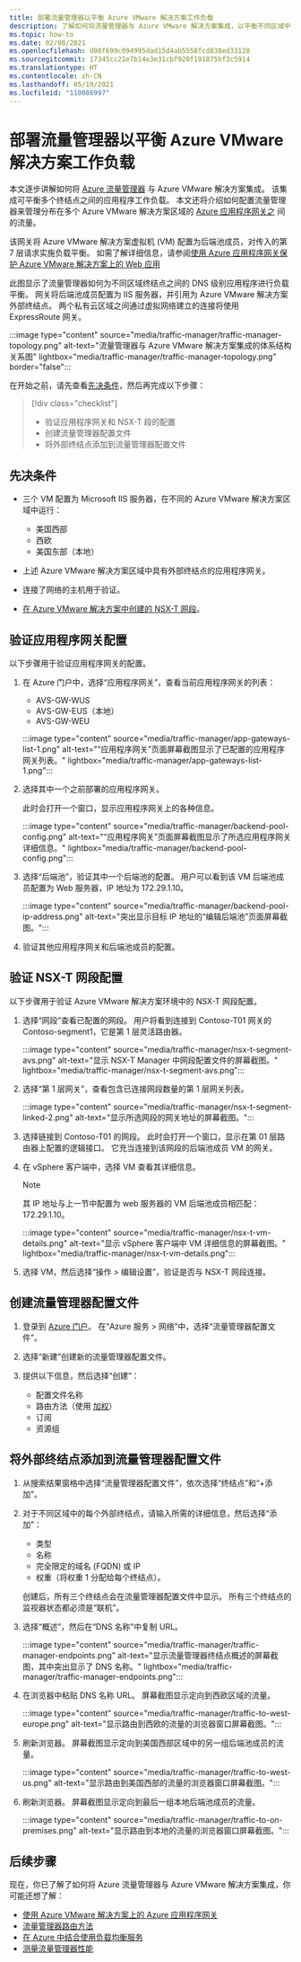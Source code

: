 ```yaml
---
title: 部署流量管理器以平衡 Azure VMware 解决方案工作负载
description: 了解如何将流量管理器与 Azure VMware 解决方案集成，以平衡不同区域中多个终结点之间的应用程序工作负载。
ms.topic: how-to
ms.date: 02/08/2021
ms.openlocfilehash: d00f699c094995dad15d4ab5558fcd838ed33128
ms.sourcegitcommit: 17345cc21e7b14e3e31cbf920f191875bf3c5914
ms.translationtype: HT
ms.contentlocale: zh-CN
ms.lasthandoff: 05/19/2021
ms.locfileid: "110086997"
---
```

# <a name="deploy-traffic-manager-to-balance-azure-vmware-solution-workloads"></a>部署流量管理器以平衡 Azure VMware 解决方案工作负载

本文逐步讲解如何将 [Azure 流量管理器](../traffic-manager/traffic-manager-overview.md) 与 Azure VMware 解决方案集成。 该集成可平衡多个终结点之间的应用程序工作负载。 本文还将介绍如何配置流量管理器来管理分布在多个 Azure VMware 解决方案区域的 [Azure 应用程序网关之](../application-gateway/overview.md) 间的流量。 

该网关将 Azure VMware 解决方案虚拟机 (VM) 配置为后端池成员，对传入的第 7 层请求实施负载平衡。 如需了解详细信息，请参阅[使用 Azure 应用程序网关保护 Azure VMware 解决方案上的 Web 应用](protect-azure-vmware-solution-with-application-gateway.md)

此图显示了流量管理器如何为不同区域终结点之间的 DNS 级别应用程序进行负载平衡。 网关将后端池成员配置为 IIS 服务器，并引用为 Azure VMware 解决方案外部终结点。 两个私有云区域之间通过虚拟网络建立的连接将使用 ExpressRoute 网关。   

:::image type="content" source="media/traffic-manager/traffic-manager-topology.png" alt-text="流量管理器与 Azure VMware 解决方案集成的体系结构关系图" lightbox="media/traffic-manager/traffic-manager-topology.png" border="false":::

在开始之前，请先查看[先决条件](#prerequisites)，然后再完成以下步骤：

> [!div class="checklist"]
> * 验证应用程序网关和 NSX-T 段的配置
> * 创建流量管理器配置文件
> * 将外部终结点添加到流量管理器配置文件

## <a name="prerequisites"></a>先决条件

- 三个 VM 配置为 Microsoft IIS 服务器，在不同的 Azure VMware 解决方案区域中运行： 
   - 美国西部
   - 西欧
   - 美国东部（本地） 

- 上述 Azure VMware 解决方案区域中具有外部终结点的应用程序网关。

- 连接了网络的主机用于验证。 

- [在 Azure VMware 解决方案中创建的 NSX-T 网段](tutorial-nsx-t-network-segment.md)。

## <a name="verify-your-application-gateways-configuration"></a>验证应用程序网关配置

以下步骤用于验证应用程序网关的配置。

1. 在 Azure 门户中，选择“应用程序网关”，查看当前应用程序网关的列表：

   - AVS-GW-WUS
   - AVS-GW-EUS（本地）
   - AVS-GW-WEU

   :::image type="content" source="media/traffic-manager/app-gateways-list-1.png" alt-text="“应用程序网关”页面屏幕截图显示了已配置的应用程序网关列表。" lightbox="media/traffic-manager/app-gateways-list-1.png":::

1. 选择其中一个之前部署的应用程序网关。 

   此时会打开一个窗口，显示应用程序网关上的各种信息。 

   :::image type="content" source="media/traffic-manager/backend-pool-config.png" alt-text="“应用程序网关”页面屏幕截图显示了所选应用程序网关详细信息。" lightbox="media/traffic-manager/backend-pool-config.png":::

1. 选择“后端池”，验证其中一个后端池的配置。 用户可以看到该 VM 后端池成员配置为 Web 服务器，IP 地址为 172.29.1.10。
 
   :::image type="content" source="media/traffic-manager/backend-pool-ip-address.png" alt-text="突出显示目标 IP 地址的“编辑后端池”页面屏幕截图。":::

1. 验证其他应用程序网关和后端池成员的配置。 

## <a name="verify-the-nsx-t-segment-configuration"></a>验证 NSX-T 网段配置

以下步骤用于验证 Azure VMware 解决方案环境中的 NSX-T 网段配置。

1. 选择“网段”查看已配置的网段。  用户将看到连接到 Contoso-T01 网关的 Contoso-segment1，它是第 1 层灵活路由器。

   :::image type="content" source="media/traffic-manager/nsx-t-segment-avs.png" alt-text="显示 NSX-T Manager 中网段配置文件的屏幕截图。" lightbox="media/traffic-manager/nsx-t-segment-avs.png":::    

1. 选择“第 1 层网关”，查看包含已连接网段数量的第 1 层网关列表。 

   :::image type="content" source="media/traffic-manager/nsx-t-segment-linked-2.png" alt-text="显示所选网段的网关地址的屏幕截图。":::    

1. 选择链接到 Contoso-T01 的网段。 此时会打开一个窗口，显示在第 01 层路由器上配置的逻辑接口。 它充当连接到该网段的后端池成员 VM 的网关。

1. 在 vSphere 客户端中，选择 VM 查看其详细信息。 

   >[!NOTE]
   >其 IP 地址与上一节中配置为 web 服务器的 VM 后端池成员相匹配：172.29.1.10。

   :::image type="content" source="media/traffic-manager/nsx-t-vm-details.png" alt-text="显示 vSphere 客户端中 VM 详细信息的屏幕截图。" lightbox="media/traffic-manager/nsx-t-vm-details.png":::    

4. 选择 VM，然后选择“操作 > 编辑设置”，验证是否与 NSX-T 网段连接。

## <a name="create-your-traffic-manager-profile"></a>创建流量管理器配置文件

1. 登录到 [Azure 门户](https://rc.portal.azure.com/#home)。 在“Azure 服务 > 网络”中，选择“流量管理器配置文件”。

2. 选择“新建”创建新的流量管理器配置文件。
 
3. 提供以下信息，然后选择“创建”：

   - 配置文件名称
   - 路由方法（使用 [加权](../traffic-manager/traffic-manager-routing-methods.md)）
   - 订阅
   - 资源组

## <a name="add-external-endpoints-into-the-traffic-manager-profile"></a>将外部终结点添加到流量管理器配置文件

1. 从搜索结果窗格中选择“流量管理器配置文件”，依次选择“终结点”和“+添加”。

1. 对于不同区域中的每个外部终结点，请输入所需的详细信息，然后选择“添加”： 
   - 类型
   - 名称
   - 完全限定的域名 (FQDN) 或 IP
   - 权重（将权重 1 分配给每个终结点）。 

   创建后，所有三个终结点会在流量管理器配置文件中显示。 所有三个终结点的监视器状态都必须是“联机”。

3. 选择“概述”，然后在“DNS 名称”中复制 URL。

   :::image type="content" source="media/traffic-manager/traffic-manager-endpoints.png" alt-text="显示流量管理器终结点概述的屏幕截图，其中突出显示了 DNS 名称。" lightbox="media/traffic-manager/traffic-manager-endpoints.png"::: 

4. 在浏览器中粘贴 DNS 名称 URL。 屏幕截图显示定向到西欧区域的流量。

   :::image type="content" source="media/traffic-manager/traffic-to-west-europe.png" alt-text="显示路由到西欧的流量的浏览器窗口屏幕截图。"::: 

5. 刷新浏览器。 屏幕截图显示定向到美国西部区域中的另一组后端池成员的流量。

   :::image type="content" source="media/traffic-manager/traffic-to-west-us.png" alt-text="显示路由到美国西部的流量的浏览器窗口屏幕截图。"::: 

6. 刷新浏览器。 屏幕截图显示定向到最后一组本地后端池成员的流量。

   :::image type="content" source="media/traffic-manager/traffic-to-on-premises.png" alt-text="显示路由到本地的流量的浏览器窗口屏幕截图。":::

## <a name="next-steps"></a>后续步骤

现在，你已了解了如何将 Azure 流量管理器与 Azure VMware 解决方案集成，你可能还想了解：

- [使用 Azure VMware 解决方案上的 Azure 应用程序网关](protect-azure-vmware-solution-with-application-gateway.md)
- [流量管理器路由方法](../traffic-manager/traffic-manager-routing-methods.md)
- [在 Azure 中结合使用负载均衡服务](../traffic-manager/traffic-manager-load-balancing-azure.md)
- [测量流量管理器性能](../traffic-manager/traffic-manager-performance-considerations.md)

